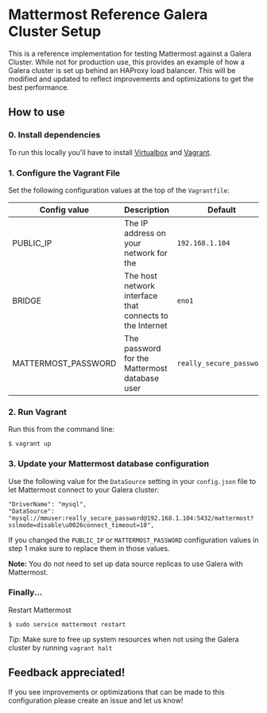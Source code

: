 # Mattermost Reference Galera Cluster Setup

This is a reference implementation for testing Mattermost against a Galera Cluster. While not for production use, this provides an example of how a Galera cluster is set up behind an HAProxy load balancer. This will be modified and updated to reflect improvements and optimizations to get the best performance.

## How to use

### 0. Install dependencies

To run this locally you'll have to install [Virtualbox](https://www.virtualbox.org/wiki/Downloads) and [Vagrant](https://www.vagrantup.com/docs/installation/).

### 1. Configure the Vagrant File

Set the following configuration values at the top of the `Vagrantfile`:

| Config value | Description | Default |
| --- | --- | --- |
| PUBLIC_IP | The IP address on your network for the | `192.168.1.104` |
| BRIDGE    | The host network interface that connects to the Internet| `eno1` |
| MATTERMOST_PASSWORD | The password for the Mattermost database user | `really_secure_password` |

### 2. Run Vagrant

Run this from the command line:

```
$ vagrant up
```

### 3. Update your Mattermost database configuration

Use the following value for the `DataSource` setting in your `config.json` file to let Mattermost connect to your Galera cluster:

```
"DriverName": "mysql",
"DataSource": "mysql://mmuser:really_secure_password@192.168.1.104:5432/mattermost?sslmode=disable\u0026connect_timeout=10",
```

If you changed the `PUBLIC_IP` or `MATTERMOST_PASSWORD` configuration values in step 1 make sure to replace them in those values.

**Note:** You do not need to set up data source replicas to use Galera with Mattermost.

### Finally...

Restart Mattermost

```
$ sudo service mattermost restart
```

*Tip:* Make sure to free up system resources when not using the Galera cluster by running `vagrant halt`

## Feedback appreciated!

If you see improvements or optimizations that can be made to this configuration please create an issue and let us know!